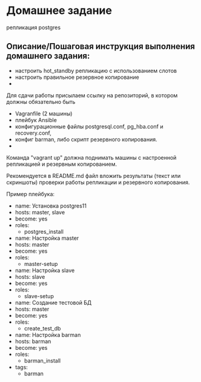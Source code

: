 # Домашнее задание
репликация postgres

## Описание/Пошаговая инструкция выполнения домашнего задания:
* настроить hot_standby репликацию с использованием слотов
* настроить правильное резервное копирование
* 
Для сдачи работы присылаем ссылку на репозиторий, в котором должны обязательно быть

* Vagranfile (2 машины)
* плейбук Ansible
* конфигурационные файлы postgresql.conf, pg_hba.conf и recovery.conf,
* конфиг barman, либо скрипт резервного копирования.
* 
Команда "vagrant up" должна поднимать машины с настроенной репликацией и резервным копированием.

Рекомендуется в README.md файл вложить результаты (текст или скриншоты) проверки работы репликации и резервного копирования.

Пример плейбука:
* name: Установка postgres11
* hosts: master, slave
* become: yes
* roles:
  * postgres_install
* name: Настройка master
* hosts: master
* become: yes
* roles:
  * master-setup
* name: Настройка slave
* hosts: slave
* become: yes
* roles:
  * slave-setup
* name: Создание тестовой БД
* hosts: master
* become: yes
* roles:
  * create_test_db
* name: Настройка barman
* hosts: barman
* become: yes
* roles:
  * barman_install
* tags:
  * barman
